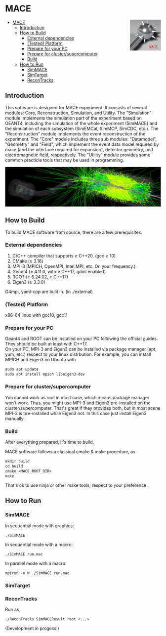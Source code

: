 # MACE

<img align="right" src="document/picture/MACE_logo_100x100.png"/>

- [MACE](#mace)
  - [Introduction](#introduction)
  - [How to Build](#how-to-build)
    - [External dependencies](#external-dependencies)
    - [(Tested) Platform](#tested-platform)
    - [Prepare for your PC](#prepare-for-your-pc)
    - [Prepare for cluster/supercomputer](#prepare-for-clustersupercomputer)
    - [Build](#build)
  - [How to Run](#how-to-run)
    - [SimMACE](#simmace)
    - [SimTarget](#simtarget)
    - [ReconTracks](#recontracks)

## Introduction

This software is designed for MACE experiment. It consists of several modules: Core, Reconstruction, Simulation, and Utility. The "Simulation" module implements the simulation part of the experiment based on GEANT4, including the simulation of the whole experiment (SimMACE) and the simulation of each subsystem (SimEMCal, SimMCP, SimCDC, etc.). The "Reconstruction" module implements the event reconstruction of the experiment. The "Core" module includes three sub modules: "Datamodel", "Geometry" and "Field", which implement the event data model required by mace (and the interface required for expansion), detector geometry, and electromagnetic field, respectively. The "Utility" module provides some common practicle tools that may be used in programming.

![SimMACE](document/picture/MACE_sim.png)

## How to Build

To build MACE software from source, there are a few prerequisites.

### External dependencies

1. C/C++ compiler that supports ≥ C++20. (gcc ≥ 10)
2. CMake   (≥ 3.16)
3. MPI-3   (MPICH, OpenMPI, Intel MPI, etc. On your frequency.)
4. Geant4  (≥ 4.11.0, with ≥ C++17, gdml enabled)
5. ROOT    (≥ 6.24.02, ≥ C++17)
6. Eigen3  (≥ 3.3.0)

G4mpi, yaml-cpp are bulit in. (in ./external)  

### (Tested) Platform

x86-64 linux with gcc10, gcc11

### Prepare for your PC  

Geant4 and ROOT can be installed on your PC following the official guides. They should be built at least with C++17.  
On your PC, MPI-3 and Eigen3 can be installed via package manager (apt, yum, etc.) respect to your linux distrbution. For example, you can install MPICH and Eigen3 on Ubuntu with

```shell
sudo apt update
sudo apt install mpich libeigen3-dev
```

### Prepare for cluster/supercomputer  

You cannot work as root in most case, which means package manager won't work. Thus, you might use MPI-3 and Eigen3 pre-installed on the cluster/supercomputer. That's great if they provides both, but in most scene MPI-3 is pre-installed while Eigen3 not. In this case just install Eigen3 manually.

### Build

After everything prepared, it's time to build.  

MACE software follows a classical cmake & make procedure, as

```shell
mkdir build
cd build
cmake <MACE_ROOT_DIR>
make
```

That's ok to use ninja or other make tools, respect to your preference.  

## How to Run

### SimMACE

In sequential mode with graphics:

```shell
./SimMACE
```

In sequential mode with a macro:

```shell
./SimMACE run.mac
```

In parallel mode with a macro:

```shell
mpirun -n N ./SimMACE run.mac
```

### SimTarget



### ReconTracks

Run as

```shell
./ReconTracks SimMACEResult.root <...>
```

(Development in progess.)

